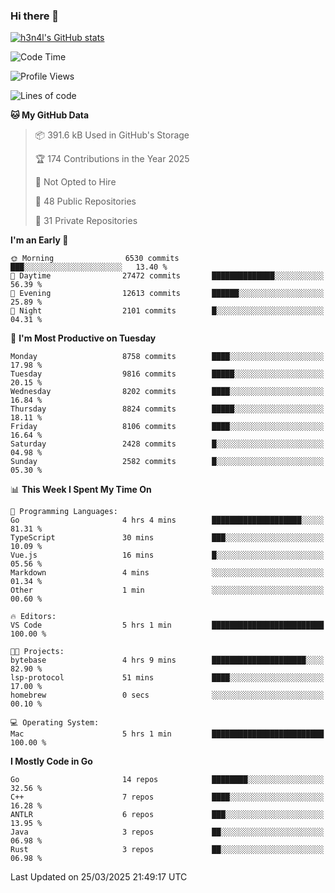 ### Hi there 👋

[![h3n4l's GitHub stats](https://github-readme-stats.vercel.app/api?username=h3n4l&count_private=true&show_icons=true&theme=radical)](https://github.com/h3n4l/github-readme-stats)

<!--START_SECTION:waka-->
![Code Time](http://img.shields.io/badge/Code%20Time-2%2C109%20hrs%2045%20mins-blue)

![Profile Views](http://img.shields.io/badge/Profile%20Views-0-blue)

![Lines of code](https://img.shields.io/badge/From%20Hello%20World%20I%27ve%20Written-16.2%20million%20lines%20of%20code-blue)

**🐱 My GitHub Data** 

> 📦 391.6 kB Used in GitHub's Storage 
 > 
> 🏆 174 Contributions in the Year 2025
 > 
> 🚫 Not Opted to Hire
 > 
> 📜 48 Public Repositories 
 > 
> 🔑 31 Private Repositories 
 > 
**I'm an Early 🐤** 

```text
🌞 Morning                6530 commits        ███░░░░░░░░░░░░░░░░░░░░░░   13.40 % 
🌆 Daytime                27472 commits       ██████████████░░░░░░░░░░░   56.39 % 
🌃 Evening                12613 commits       ██████░░░░░░░░░░░░░░░░░░░   25.89 % 
🌙 Night                  2101 commits        █░░░░░░░░░░░░░░░░░░░░░░░░   04.31 % 
```
📅 **I'm Most Productive on Tuesday** 

```text
Monday                   8758 commits        ████░░░░░░░░░░░░░░░░░░░░░   17.98 % 
Tuesday                  9816 commits        █████░░░░░░░░░░░░░░░░░░░░   20.15 % 
Wednesday                8202 commits        ████░░░░░░░░░░░░░░░░░░░░░   16.84 % 
Thursday                 8824 commits        █████░░░░░░░░░░░░░░░░░░░░   18.11 % 
Friday                   8106 commits        ████░░░░░░░░░░░░░░░░░░░░░   16.64 % 
Saturday                 2428 commits        █░░░░░░░░░░░░░░░░░░░░░░░░   04.98 % 
Sunday                   2582 commits        █░░░░░░░░░░░░░░░░░░░░░░░░   05.30 % 
```


📊 **This Week I Spent My Time On** 

```text
💬 Programming Languages: 
Go                       4 hrs 4 mins        ████████████████████░░░░░   81.31 % 
TypeScript               30 mins             ███░░░░░░░░░░░░░░░░░░░░░░   10.09 % 
Vue.js                   16 mins             █░░░░░░░░░░░░░░░░░░░░░░░░   05.56 % 
Markdown                 4 mins              ░░░░░░░░░░░░░░░░░░░░░░░░░   01.34 % 
Other                    1 min               ░░░░░░░░░░░░░░░░░░░░░░░░░   00.60 % 

🔥 Editors: 
VS Code                  5 hrs 1 min         █████████████████████████   100.00 % 

🐱‍💻 Projects: 
bytebase                 4 hrs 9 mins        █████████████████████░░░░   82.90 % 
lsp-protocol             51 mins             ████░░░░░░░░░░░░░░░░░░░░░   17.00 % 
homebrew                 0 secs              ░░░░░░░░░░░░░░░░░░░░░░░░░   00.10 % 

💻 Operating System: 
Mac                      5 hrs 1 min         █████████████████████████   100.00 % 
```

**I Mostly Code in Go** 

```text
Go                       14 repos            ████████░░░░░░░░░░░░░░░░░   32.56 % 
C++                      7 repos             ████░░░░░░░░░░░░░░░░░░░░░   16.28 % 
ANTLR                    6 repos             ███░░░░░░░░░░░░░░░░░░░░░░   13.95 % 
Java                     3 repos             ██░░░░░░░░░░░░░░░░░░░░░░░   06.98 % 
Rust                     3 repos             ██░░░░░░░░░░░░░░░░░░░░░░░   06.98 % 
```




 Last Updated on 25/03/2025 21:49:17 UTC
<!--END_SECTION:waka-->

